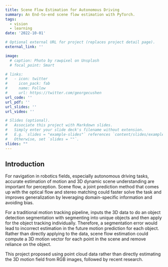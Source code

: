 ```yaml
---
title: Scene Flow Estimation for Autonomous Driving
summary: An End-to-end scene flow estimation with PyTorch.
tags:
  - vision
  - learning
date: '2022-10-01'

# Optional external URL for project (replaces project detail page).
external_link: ''

image:
  # caption: Photo by rawpixel on Unsplash
  # focal_point: Smart

# links:
#   - icon: twitter
#     icon_pack: fab
#     name: Follow
#     url: https://twitter.com/georgecushen
url_code: ''
url_pdf: ''
url_slides: ''
url_video: ''

# Slides (optional).
#   Associate this project with Markdown slides.
#   Simply enter your slide deck's filename without extension.
#   E.g. `slides = "example-slides"` references `content/slides/example-slides.md`.
#   Otherwise, set `slides = ""`.
slides: ""
---
```

## Introduction

For navigation in robotics fields, especially autonomous driving tasks, accurate estimation of motion and 3D dynamic scene understanding are important for perception. Scene flow, a joint prediction method that comes up with the optical flow and stereo matching could faster solve the task and improves generalization by leveraging domain-specific information and avoiding bias.

For a traditional motion tracking pipeline, inputs the 3D data to do an object detection segmentation with segmenting into unique objects and then apply for the object tracking individually. Therefore, a segmentation error would lead to incorrect estimation in the future motion prediction for each object. Rather than directly applying to the data, scene flow estimation could compute a 3D motion vector for each point in the scene and remove reliance on the object.

This project proposed using point cloud data rather than directly estimating the 3D motion field from RGB images, followed by recent research.

